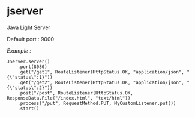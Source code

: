 # jserver
Java Light Server

Default port : 9000

*Example :*
```
JServer.server()
    .port(8080)
    .get("/get1", RouteListener(HttpStatus.OK, "application/json", "{\"status\":1}"))
    .get("/get2", RouteListener(HttpStatus.OK, "application/json", "{\"status\":2}"))
    .post("/post", RouteListener(HttpStatus.OK, ResponseData.File("/index.html", "text/html"))
    .process("/put", RequestMethod.PUT, MyCustomListener.put())
    .start()
```